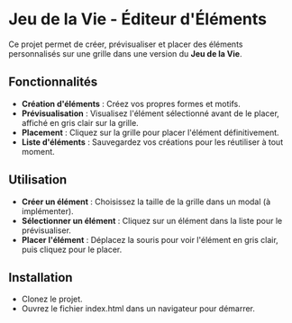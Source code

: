 # Jeu de la Vie - Éditeur d'Éléments

Ce projet permet de créer, prévisualiser et placer des éléments personnalisés sur une grille dans une version du **Jeu de la Vie**.

## Fonctionnalités

* **Création d'éléments** : Créez vos propres formes et motifs.
* **Prévisualisation** : Visualisez l'élément sélectionné avant de le placer, affiché en gris clair sur la grille.
* **Placement** : Cliquez sur la grille pour placer l'élément définitivement.
* **Liste d'éléments** : Sauvegardez vos créations pour les réutiliser à tout moment.

## Utilisation

* **Créer un élément** : Choisissez la taille de la grille dans un modal (à implémenter).
* **Sélectionner un élément** : Cliquez sur un élément dans la liste pour le prévisualiser.
* **Placer l'élément** : Déplacez la souris pour voir l'élément en gris clair, puis cliquez pour le placer.

## Installation

* Clonez le projet.
* Ouvrez le fichier index.html dans un navigateur pour démarrer.
